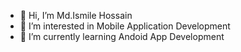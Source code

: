 - 👋 Hi, I’m Md.Ismile Hossain
- 👀 I’m interested in Mobile Application Development
- 🌱 I’m currently learning Andoid App Development


